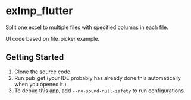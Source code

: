 # exlmp_flutter

Split one excel to multiple files with specified columns in each file.

UI code based on file_picker example.

## Getting Started

1. Clone the source code.
2. Run pub_get (your IDE probably has already done this automatically when you opened it.)
3. To debug this app, add `--no-sound-null-safety` to run configurations.
